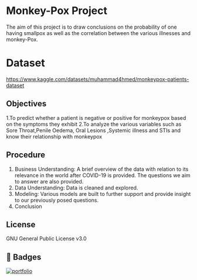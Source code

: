 
# Monkey-Pox Project
The aim of this project is to draw conclusions on the probability of one having smallpox as well as the correlation between the various illnesses and monkey-Pox.
# Dataset
https://www.kaggle.com/datasets/muhammad4hmed/monkeypox-patients-dataset






## Objectives
1.To predict whether a patient is negative or positive for monkeypox based on the symptoms they exhibit
2.To analyze the various variables such as Sore Throat,Penile Oedema, Oral Lesions ,Systemic illness and STIs and know their relationship with monkeypox


## Procedure
1. Business Understanding: A brief overview of the data with relation to its relevance in the world after COVID-19 is provided. The questions we aim to answer are also provided. 
2. Data Understanding: Data is cleaned and explored.
3. Modeling: Various models are built to further support and provide insight to our previously posed questions.
4. Conclusion

## License

GNU General Public License v3.0


## 🔗 Badges

[![portfolio](https://img.shields.io/badge/my_portfolio-000?style=for-the-badge&logo=ko-fi&logoColor=white)](https://katherineoelsner.com/)

